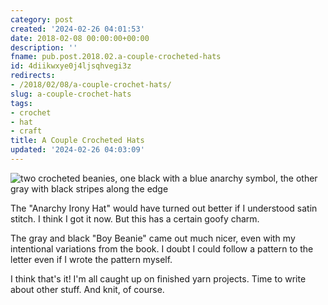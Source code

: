 ```yaml
---
category: post
created: '2024-02-26 04:01:53'
date: 2018-02-08 00:00:00+00:00
description: ''
fname: pub.post.2018.02.a-couple-crocheted-hats
id: 4diikwxye0j4ljsqhvegi3z
redirects:
- /2018/02/08/a-couple-crochet-hats/
slug: a-couple-crochet-hats
tags:
- crochet
- hat
- craft
title: A Couple Crocheted Hats
updated: '2024-02-26 04:03:09'
---
```


![two crocheted beanies, one black with a blue anarchy symbol, the other gray with black stripes along the edge](assets/img/2018/cover-2018-02-08.jpg)

The "Anarchy Irony Hat" would have turned out better if I understood satin stitch. I think I got it now. But this has a certain goofy charm.

The gray and black "Boy Beanie" came out much nicer, even with my intentional variations from the book. I doubt I could follow a pattern to the letter even if I wrote the pattern myself.

I think that's it! I'm all caught up on finished yarn projects. Time to write about other stuff. And knit, of course.